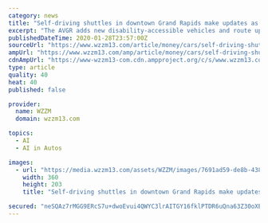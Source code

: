 ```yaml
---
category: news
title: "Self-driving shuttles in downtown Grand Rapids make updates as demand increases"
excerpt: "The AVGR adds new disability-accessible vehicles and route updates. It anticipates to hit 50,000 riders in six months."
publishedDateTime: 2020-01-28T23:57:00Z
sourceUrl: "https://www.wzzm13.com/article/money/cars/self-driving-shuttles-progress/69-40c381b1-186a-4dfd-b686-b3b82767830a"
ampUrl: "https://www.wzzm13.com/amp/article/money/cars/self-driving-shuttles-progress/69-40c381b1-186a-4dfd-b686-b3b82767830a"
cdnAmpUrl: "https://www-wzzm13-com.cdn.ampproject.org/c/s/www.wzzm13.com/amp/article/money/cars/self-driving-shuttles-progress/69-40c381b1-186a-4dfd-b686-b3b82767830a"
type: article
quality: 40
heat: 40
published: false

provider:
  name: WZZM
  domain: wzzm13.com

topics:
  - AI
  - AI in Autos

images:
  - url: "https://media.wzzm13.com/assets/WZZM/images/7691ad59-de8b-4383-a7d4-6fbaad2c5408/7691ad59-de8b-4383-a7d4-6fbaad2c5408_360x203.jpg"
    width: 360
    height: 203
    title: "Self-driving shuttles in downtown Grand Rapids make updates as demand increases"

secured: "neSQAz7rMGG9ERcS7u+dwoEvui4QWYC3lrAITGY16fklPTDR6uQna63Z30oXEC8jzO3AmBsBsIvDVzx78/RRK0XbJpIyX7sp78oLcPWpIqNzQlsOQC8SCNoBMPARg5wMGEr9Wg+BxvLO4bbj6A0HpIten+fnF9/p3hRLerWA9G8F1f2qxvL/m/yW5ABTu/C5CKPhgQZkoeN4NIh32h/93eFlE5oZ3bRymsxEBpVCZs+Z4sz3vydAOmCFhvRH1zAIYmdJjbhsUpz9GNCZlCtptvtf76ifJxg7oxX7zDsmv6EQmBRl4ZG8WzzvEBo+Ntnhi6vugh8x9NcjZkgqAjES2hQJDwtyXEt0i81et+EKed1ptBsSzMDEJ3dpFPRtu4tEFVi9YWLv2huX2e5bvmJOSoVxNBHmVcf+mjpKFCrN3jlzFbRBMjWwrB7VTiu57eCKUUb7Mf1ffvixP8PzaKKqJdsmFI9TB0MRB9QXdCD8gkU=;OAkpHxitjAkxm85Mcw9GsA=="
---
```


